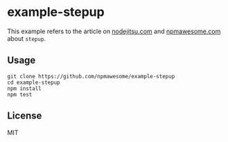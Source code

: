 # example-stepup

This example refers to the article on [nodejitsu.com](http://blog.nodejitsu.com/) and [npmawesome.com](http://npmawesome.com) about `stepup`.

## Usage

    git clone https://github.com/npmawesome/example-stepup
    cd example-stepup
    npm install
    npm test

## License

MIT
